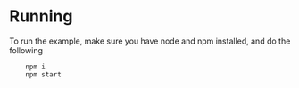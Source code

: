 # Running
To run the example, make sure you have node and npm installed, and do the following
```
    npm i
    npm start
```
